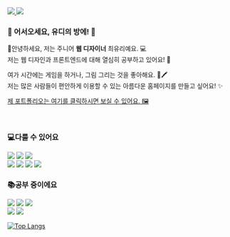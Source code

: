 <div>
    <a href="mailto:dkaqktk38@gmail.com">
        <img src="https://img.shields.io/badge/Gmail-EA4335?style=for-the-badge&logo=Gmail&logoColor=white"> 
    </a>
    <a href="https://www.instagram.com/ud_intheroom">
        <img src="https://img.shields.io/badge/Instagram-E4405F?style=for-the-badge&logo=Instagram&logoColor=white"> 
    </a>
</div>
<!--![header](https://capsule-render.vercel.app/api?type=venom&color=timeGradient&height=300&section=header&text=UD's%20ROOM&fontSize=60&desc=Hello👋%20I'm%20web%20designer%20Yuri%20Choi!&descSize=18&fontAlignY=48)-->

### 🏡 어서오세요, 유디의 방에! 🏡<br />
👋안녕하세요, 저는 주니어 <b>웹 디자이너</b> 최유리예요. 💻 <br />
저는 웹 디자인과 프론트엔드에 대해 열심히 공부하고 있어요! 📝

여가 시간에는 게임을 하거나, 그림 그리는 것을 좋아해요. 🧩🖍 <br />
저는 많은 사람들이 편안하게 이용할 수 있는 아름다운 홈페이지를 만들고 싶어요! ✨

<a href="http://udintheroom.me/" target="_blank">제 포트폴리오는 여기를 클릭하시면 보실 수 있어요. 🖼</a>


 <br />

### 💻다룰 수 있어요

![](https://img.shields.io/badge/HTML5-E34F26?style=for-the-badge&logo=html5&logoColor=white)
![](https://img.shields.io/badge/CSS-239120?&style=for-the-badge&logo=css3&logoColor=white)
![](https://img.shields.io/badge/JavaScript-F7DF1E?style=for-the-badge&logo=JavaScript&logoColor=white) <br />
![](https://img.shields.io/badge/GitHub-100000?style=for-the-badge&logo=github&logoColor=white)
![](https://img.shields.io/badge/Sass-CC6699?style=for-the-badge&logo=sass&logoColor=white)
![](https://img.shields.io/badge/jQuery-0769AD?style=for-the-badge&logo=jquery&logoColor=white)
![](https://img.shields.io/badge/npm-CB3837?style=for-the-badge&logo=npm&logoColor=white)
<br />

### 📚공부 중이에요

![](https://img.shields.io/badge/React-20232A?style=for-the-badge&logo=react&logoColor=61DAFB)
![](https://img.shields.io/badge/TypeScript-007ACC?style=for-the-badge&logo=typescript&logoColor=white)
![](https://img.shields.io/badge/styled--components-DB7093?style=for-the-badge&logo=styled-components&logoColor=white) <br />
![](https://img.shields.io/badge/Vue.js-35495E?style=for-the-badge&logo=vue.js&logoColor=4FC08D)
![](https://img.shields.io/badge/Node.js-43853D?style=for-the-badge&logo=node.js&logoColor=white)
<br />

[![Top Langs](https://github-readme-stats.vercel.app/api/top-langs/?username=UDintheroom)](https://github.com/UDintheroom/github-readme-stats) 
